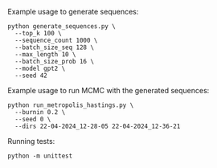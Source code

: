 Example usage to generate sequences:

```
python generate_sequences.py \
  --top_k 100 \
  --sequence_count 1000 \
  --batch_size_seq 128 \
  --max_length 10 \
  --batch_size_prob 16 \
  --model gpt2 \
  --seed 42
```

Example usage to run MCMC with the generated sequences:

```
python run_metropolis_hastings.py \
  --burnin 0.2 \
  --seed 0 \
  --dirs 22-04-2024_12-28-05 22-04-2024_12-36-21
```

Running tests:
```
python -m unittest
```
